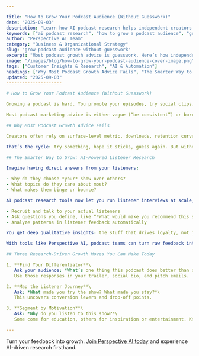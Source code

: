 ```yaml
---

title: "How to Grow Your Podcast Audience (Without Guesswork)"
date: "2025-09-03"
description: "Learn how AI podcast research helps independent creators and podcast teams grow their audience faster by understanding what listeners actually want."
keywords: ["ai podcast research", "how to grow a podcast audience", "grow podcast audience", "podcast listener insights", "audience research for podcasts", "podcast growth strategies", "podcast marketing tools"]
author: "Perspective AI Team"
category: "Business & Organizational Strategy"
slug: "grow-podcast-audience-without-guesswork"
excerpt: "Most podcast growth advice is guesswork. Here’s how independent creators and production teams can use AI-powered research to scale smarter and grow faster."
image: "/images/blog/how-to-grow-your-podcast-audience-cover-image.png"
tags: ["Customer Insights & Research", "AI & Automation"]
headings: ["Why Most Podcast Growth Advice Fails", "The Smarter Way to Grow: AI-Powered Listener Research", "Three Research-Driven Growth Moves You Can Make Today"]
updated: "2025-09-03"
---------------------

# How to Grow Your Podcast Audience (Without Guesswork)

Growing a podcast is hard. You promote your episodes, try social clips, tweak your cover art, post on Reddit, and maybe even buy a few ads. But growth is slow, and it’s not always clear what’s working.

Most podcast marketing advice is either vague (“be consistent”) or borrowed from other channels ("repurpose to TikTok!"). And even when it *does* work, you don’t always know *why*. That’s a problem if you’re trying to build an audience that sticks.

## Why Most Podcast Growth Advice Fails

Creators often rely on surface-level metric, downloads, retention curves, completion rates, without understanding the *why* behind them. You might see your numbers dip and guess it’s the guest, the title, or maybe the episode was just too long?

That’s the cycle: try something, hope it sticks, guess again. But without insight into how your audience *thinks*—why they choose your show, what keeps them listening, what turns them off—you’re flying blind.

## The Smarter Way to Grow: AI-Powered Listener Research

Imagine having direct answers from your listeners:

- Why do they choose *your* show over others?
- What topics do they care about most?
- What makes them binge or bounce?

AI podcast research tools now let you run listener interviews at scale, without needing to schedule calls or transcribe hours of audio manually. These tools can:

- Recruit and talk to your actual listeners
- Ask questions you define, like “*What would make you recommend this show to a friend?*”
- Analyze patterns in listener feedback automatically

You get deep qualitative insights: the stuff that drives loyalty, not just clicks.

With tools like Perspective AI, podcast teams can turn raw feedback into actionable decisions: messaging tweaks, segment ideas, guest formats, or even new show directions, all based on what the audience *actually* wants.

## Three Research-Driven Growth Moves You Can Make Today

1. **Find Your Differentiator**\
   Ask your audience: *What’s one thing this podcast does better than others?*\
   Use those responses in your trailer, social bio, and pitch emails.

2. **Map the Listener Journey**\
   Ask: *What made you try the show? What made you stay?*\
   This uncovers conversion levers and drop-off points.

3. **Segment by Motivation**\
   Ask: *Why do you listen to this show?*\
   Some come for education, others for inspiration or entertainment. Knowing this helps you prioritize topics, tone, and pacing.

---
```


Turn your feedback into growth. [Join Perspective AI today](https://getperspective.ai/signup?utm_source=blog\&utm_content=grow-podcast-audience-without-guesswork) and experience AI-driven research firsthand.


